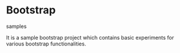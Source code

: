 # Bootstrap
samples

It is a sample bootstrap project which contains basic experiments for various bootstrap functionalities.
